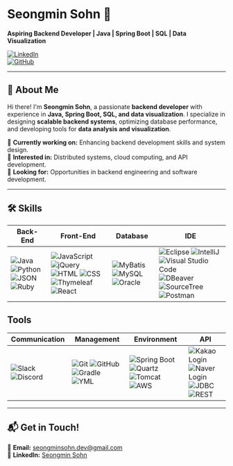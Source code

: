 # Seongmin Sohn 🚀

**Aspiring Backend Developer | Java | Spring Boot | SQL | Data Visualization**  

[![LinkedIn](https://img.shields.io/badge/LinkedIn-Connect-blue?style=flat-square&logo=linkedin)](https://www.linkedin.com/in/seongminSohn/)  
[![GitHub](https://img.shields.io/badge/GitHub-Follow-black?style=flat-square&logo=github)](https://github.com/SeongminSohn)  

---

## 👋 About Me
Hi there! I'm **Seongmin Sohn**, a passionate **backend developer** with experience in **Java, Spring Boot, SQL, and data visualization**. I specialize in designing **scalable backend systems**, optimizing database performance, and developing tools for **data analysis and visualization**.  

🔹 **Currently working on:** Enhancing backend development skills and system design.  
🔹 **Interested in:** Distributed systems, cloud computing, and API development.  
🔹 **Looking for:** Opportunities in backend engineering and software development.  

---

## 🛠️ Skills

| **Back-End** | **Front-End** | **Database** | **IDE** |
| --- | --- | --- | --- |
| ![Java](https://img.shields.io/badge/Java-ED8B00?style=flat-square&logo=java&logoColor=white) ![Python](https://img.shields.io/badge/Python-3776AB?style=flat-square&logo=python&logoColor=white) ![JSON](https://img.shields.io/badge/JSON-000000?style=flat-square&logo=json&logoColor=white) ![Ruby](https://img.shields.io/badge/Ruby-CC342D?style=flat-square&logo=ruby&logoColor=white) | ![JavaScript](https://img.shields.io/badge/JavaScript-F7DF1E?style=flat-square&logo=javascript&logoColor=black) ![jQuery](https://img.shields.io/badge/jQuery-0769AD?style=flat-square&logo=jquery&logoColor=white) ![HTML](https://img.shields.io/badge/HTML-E34F26?style=flat-square&logo=html5&logoColor=white) ![CSS](https://img.shields.io/badge/CSS3-1572B6?style=flat-square&logo=css3&logoColor=white) ![Thymeleaf](https://img.shields.io/badge/Thymeleaf-005F0F?style=flat-square&logo=thymeleaf&logoColor=white) ![React](https://img.shields.io/badge/React-61DAFB?style=flat-square&logo=react&logoColor=black) | ![MyBatis](https://img.shields.io/badge/MyBatis-DC382D?style=flat-square&logo=mybatis&logoColor=white) ![MySQL](https://img.shields.io/badge/MySQL-4479A1?style=flat-square&logo=mysql&logoColor=white) ![Oracle](https://img.shields.io/badge/Oracle-F80000?style=flat-square&logo=oracle&logoColor=white) | ![Eclipse](https://img.shields.io/badge/Eclipse-2C2255?style=flat-square&logo=eclipse-ide&logoColor=white) ![IntelliJ](https://img.shields.io/badge/IntelliJ-000000?style=flat-square&logo=intellij-idea&logoColor=white) ![Visual Studio Code](https://img.shields.io/badge/Visual%20Studio%20Code-007ACC?style=flat-square&logo=visual-studio-code&logoColor=white) ![DBeaver](https://img.shields.io/badge/DBeaver-372917?style=flat-square&logo=dbeaver&logoColor=white) ![SourceTree](https://img.shields.io/badge/SourceTree-0052CC?style=flat-square&logo=sourcetree&logoColor=white) ![Postman](https://img.shields.io/badge/Postman-FF6C37?style=flat-square&logo=postman&logoColor=white) |

## Tools

| **Communication** | **Management** | **Environment** | **API** |
| --- | --- | --- | --- |
| ![Slack](https://img.shields.io/badge/Slack-4A154B?style=flat-square&logo=slack&logoColor=white) ![Discord](https://img.shields.io/badge/Discord-5865F2?style=flat-square&logo=discord&logoColor=white) | ![Git](https://img.shields.io/badge/Git-F05032?style=flat-square&logo=git&logoColor=white) ![GitHub](https://img.shields.io/badge/GitHub-181717?style=flat-square&logo=github&logoColor=white) ![Gradle](https://img.shields.io/badge/Gradle-02303A?style=flat-square&logo=gradle&logoColor=white) ![YML](https://img.shields.io/badge/YML-000000?style=flat-square&logo=yaml&logoColor=white) | ![Spring Boot](https://img.shields.io/badge/Spring_Boot-6DB33F?style=flat-square&logo=spring-boot&logoColor=white) ![Quartz](https://img.shields.io/badge/Quartz-008080?style=flat-square&logo=clockify&logoColor=white) ![Tomcat](https://img.shields.io/badge/Tomcat-F8DC75?style=flat&logo=ApacheTomcat&logoColor=white) ![AWS](https://img.shields.io/badge/AWS-232F3E?style=flat&logo=AmazonAWS&logoColor=white) | ![Kakao Login](https://img.shields.io/badge/Kakao_Login-FFCD00?style=flat-square&logo=kakao&logoColor=black) ![Naver Login](https://img.shields.io/badge/Naver_Login-03C75A?style=flat-square&logo=naver&logoColor=white) ![JDBC](https://img.shields.io/badge/JDBC-4479A1?style=flat-square&logo=postgresql&logoColor=white) ![REST](https://img.shields.io/badge/REST-6DB33F?style=flat-square&logo=rest&logoColor=white) |

---

## 📬 Get in Touch!
📧 **Email:** [seongminsohn.dev@gmail.com](mailto:seongminsohn.dev@gmail.com)  
💼 **LinkedIn:** [Seongmin Sohn](https://www.linkedin.com/in/seongminSohn/)  
